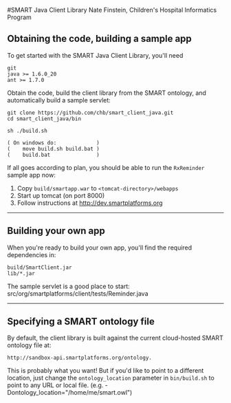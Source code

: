 #SMART Java Client Library
Nate Finstein, Children's Hospital Informatics Program

## Obtaining the code, building a sample app

To get started with the SMART Java Client Library, you'll need

    git
    java >= 1.6.0_20
    ant >= 1.7.0

Obtain the code, build the client library from the SMART ontology,
and automatically build a sample servlet:

    git clone https://github.com/chb/smart_client_java.git
    cd smart_client_java/bin

    sh ./build.sh

    ( On windows do:             )
    (    move build.sh build.bat )
    (    build.bat               )

If all goes according to plan, you should be able to run the
`RxReminder` sample app now:

  1. Copy `build/smartapp.war` to `<tomcat-directory>/webapps`
  2. Start up tomcat (on port 8000)
  3. Follow instructions at http://dev.smartplatforms.org

---
## Building your own app

When you're ready to build your own app, you'll find the required
dependencies in:

    build/SmartClient.jar
    lib/*.jar

The sample servlet is a good place to start:
    src/org/smartplatforms/client/tests/Reminder.java

---
## Specifying a SMART ontology file

By default, the client library is built against the current
cloud-hosted SMART ontology file at:

    http://sandbox-api.smartplatforms.org/ontology.

This is probably what you want!  But if you'd like to point to a
different location, just change the `ontology_location` parameter in
`bin/build.sh` to point to any URL or local file.
(e.g. -Dontology_location="/home/me/smart.owl")
